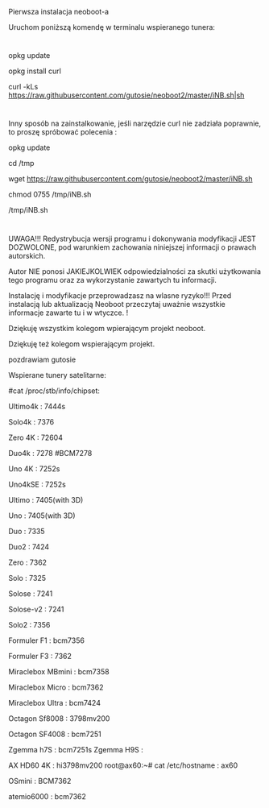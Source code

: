 
Pierwsza instalacja neoboot-a

Uruchom poniższą komendę w terminalu wspieranego tunera:
#

opkg update 

opkg install curl 

curl -kLs https://raw.githubusercontent.com/gutosie/neoboot2/master/iNB.sh|sh
#

Inny sposób na zainstalkowanie, jeśli narzędzie curl nie zadziała poprawnie, to proszę spróbować polecenia :


opkg update

cd /tmp

wget https://raw.githubusercontent.com/gutosie/neoboot2/master/iNB.sh

chmod 0755 /tmp/iNB.sh

/tmp/iNB.sh
#

UWAGA!!! 
 Redystrybucja wersji programu i dokonywania modyfikacji JEST DOZWOLONE, pod warunkiem zachowania niniejszej informacji o prawach autorskich. 

Autor NIE ponosi JAKIEJKOLWIEK odpowiedzialności za skutki użytkowania tego programu oraz za wykorzystanie zawartych tu informacji.

Instalację i modyfikacje przeprowadzasz na wlasne ryzyko!!! Przed instalacją lub aktualizacją Neoboot przeczytaj uważnie wszystkie informacje zawarte tu i w wtyczce. !

Dziękuję wszystkim kolegom wpierającym projekt neoboot.

Dziękuję też kolegom wspierającym projekt.

pozdrawiam gutosie


Wspierane tunery satelitarne:

#cat /proc/stb/info/chipset:  

Ultimo4k            :    7444s 

Solo4k              :    7376  

Zero 4K             :    72604

Duo4k               :    7278  #BCM7278 

Uno 4K              :    7252s 

Uno4kSE             :    7252s  

Ultimo              :    7405(with 3D) 

Uno                 :    7405(with 3D) 

Duo                 :    7335 

Duo2                :    7424 

Zero                :    7362 

Solo                :    7325

Solose              :    7241 

Solose-v2           :    7241 

Solo2               :    7356  
              
Formuler F1         :    bcm7356  

Formuler F3         :    7362       
     
Miraclebox MBmini   :    bcm7358 

Miraclebox Micro    :    bcm7362  

Miraclebox Ultra    :    bcm7424  

  
Octagon Sf8008      :    3798mv200

Octagon SF4008      :    bcm7251

Zgemma h7S          :    bcm7251s 
Zgemma H9S          :

AX HD60 4K          :    hi3798mv200  root@ax60:~# cat /etc/hostname : ax60

OSmini              :    BCM7362

atemio6000          :    bcm7362 



